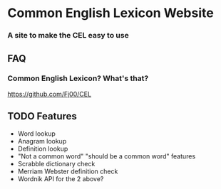 # Common English Lexicon Website

### A site to make the CEL easy to use

## FAQ

### Common English Lexicon? What's that?

https://github.com/Fj00/CEL


## TODO Features

* Word lookup
* Anagram lookup
* Definition lookup
* "Not a common word" "should be a common word" features
* Scrabble dictionary check
* Merriam Webster definition check
* Wordnik API for the 2 above?